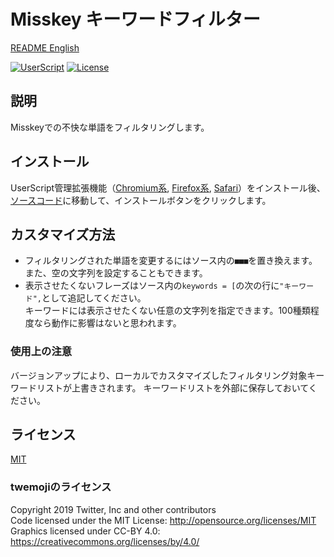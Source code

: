 # Misskey キーワードフィルター

[README English](./README.md)

[![UserScript](https://img.shields.io/badge/Framework-UserScript-blue.svg)](https://en.wikipedia.org/wiki/Userscript)
[![License](https://img.shields.io/github/license/hidao80/UserScript)](/LICENSE)

## 説明

Misskeyでの不快な単語をフィルタリングします。

## インストール

UserScript管理拡張機能（[Chromium系][chrome-extension], [Firefox系][firefox-extension], [Safari][safari-extension]）をインストール後、[ソースコード][source]に移動して、インストールボタンをクリックします。

[chrome-extension]: https://chrome.google.com/webstore/detail/tampermonkey/dhdgffkkebhmkfjojejmpbldmpobfkfo "Tampermonkey"
[firefox-extension]: https://addons.mozilla.org/en-US/firefox/addon/tampermonkey/ "Tampermonkey"
[safari-extension]: https://apps.apple.com/us/app/userscripts/id1463298887 "UserScripts"
[source]: https://github.com/hidao80/UserScript/raw/main/MisskeyKeywordsFilter/MisskeyKeywordsFilter.user.js "Source code"

## カスタマイズ方法

- フィルタリングされた単語を変更するにはソース内の`■■■`を置き換えます。また、空の文字列を設定することもできます。
- 表示させたくないフレーズはソース内の`keywords = [`の次の行に`"キーワード",`として追記してください。\
  キーワードには表示させたくない任意の文字列を指定できます。100種類程度なら動作に影響はないと思われます。

### 使用上の注意

バージョンアップにより、ローカルでカスタマイズしたフィルタリング対象キーワードリストが上書きされます。
キーワードリストを外部に保存しておいてください。

## ライセンス

[MIT](/LICENSE)

### twemojiのライセンス

Copyright 2019 Twitter, Inc and other contributors\
Code licensed under the MIT License: <http://opensource.org/licenses/MIT>\
Graphics licensed under CC-BY 4.0: <https://creativecommons.org/licenses/by/4.0/>
